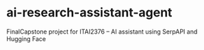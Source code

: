 # ai-research-assistant-agent
FinalCapstone project for ITAI2376 – AI assistant using SerpAPI and Hugging Face
